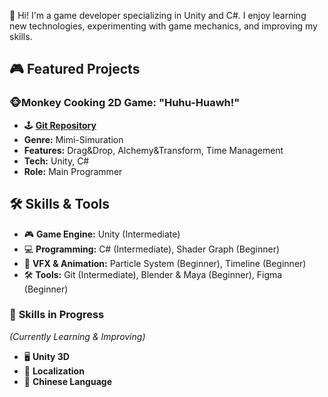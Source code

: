 👋 Hi! I'm a game developer specializing in Unity and C#. I enjoy learning new technologies, experimenting with game mechanics, and improving my skills.  

## 🎮 Featured Projects
### 🐵Monkey Cooking 2D Game: "Huhu-Huawh!"
- 🕹️ **[Git Repository](https://github.com/Pukpuk5555/huhu-hauwh.git)**
- **Genre:** Mimi-Simuration 
- **Features:** Drag&Drop, Alchemy&Transform, Time Management  
- **Tech:** Unity, C#
- **Role:** Main Programmer

## 🛠️ Skills & Tools  
- 🎮 **Game Engine:** Unity (Intermediate)  
- 💻 **Programming:** C# (Intermediate), Shader Graph (Beginner)
- 🎨 **VFX & Animation:** Particle System (Beginner), Timeline (Beginner)
- 🛠️ **Tools:** Git (Intermediate), Blender & Maya (Beginner), Figma (Beginner) 

### 🚀 **Skills in Progress**  
*(Currently Learning & Improving)*  
- 🖥️ **Unity 3D**
- 📃 **Localization**
- 🐉 **Chinese Language**
<!--
**Pukpuk5555/pukpuk5555** is a ✨ _special_ ✨ repository because its `README.md` (this file) appears on your GitHub profile.

Here are some ideas to get you started:

- 🔭 I’m currently working on ...
- 🌱 I’m currently learning ...
- 👯 I’m looking to collaborate on ...
- 🤔 I’m looking for help with ...
- 💬 Ask me about ...
- 📫 How to reach me: ...
- 😄 Pronouns: ...
- ⚡ Fun fact: ...
-->
